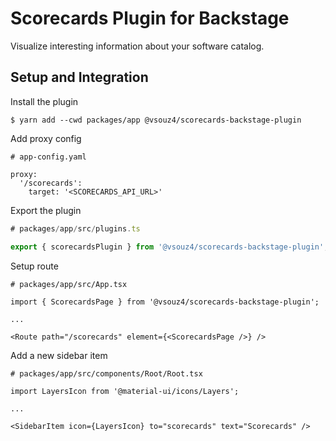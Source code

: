 # Scorecards Plugin for Backstage

Visualize interesting information about your software catalog.

## Setup and Integration

Install the plugin
```shell
$ yarn add --cwd packages/app @vsouz4/scorecards-backstage-plugin
```

Add proxy config
```
# app-config.yaml

proxy:
  '/scorecards':
    target: '<SCORECARDS_API_URL>'
```

Export the plugin
```ts
# packages/app/src/plugins.ts

export { scorecardsPlugin } from '@vsouz4/scorecards-backstage-plugin';
```

Setup route
```tsx
# packages/app/src/App.tsx

import { ScorecardsPage } from '@vsouz4/scorecards-backstage-plugin';

...

<Route path="/scorecards" element={<ScorecardsPage />} />
```

Add a new sidebar item
```tsx
# packages/app/src/components/Root/Root.tsx

import LayersIcon from '@material-ui/icons/Layers';

...

<SidebarItem icon={LayersIcon} to="scorecards" text="Scorecards" />
```
